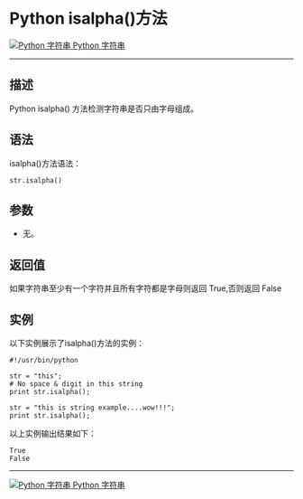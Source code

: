 Python isalpha()方法
==================

 [![Python 字符串](../images/up.gif) Python 字符串](python-strings.html)

* * *

描述
--

Python isalpha() 方法检测字符串是否只由字母组成。

语法
--

isalpha()方法语法：
```
str.isalpha()
```
参数
--

*   无。

返回值
---

如果字符串至少有一个字符并且所有字符都是字母则返回 True,否则返回 False

实例
--

以下实例展示了isalpha()方法的实例：
```
#!/usr/bin/python

str = "this";   
# No space & digit in this string
print str.isalpha();

str = "this is string example....wow!!!";
print str.isalpha();
```
以上实例输出结果如下：
```
True
False
```
* * *

 [![Python 字符串](../images/up.gif) Python 字符串](python-strings.html)
